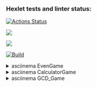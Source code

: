 ### Hexlet tests and linter status:
[![Actions Status](https://github.com/DmitryGrokh/java-project-lvl1/workflows/hexlet-check/badge.svg)](https://github.com/DmitryGrokh/java-project-lvl1/actions)

<a href="https://codeclimate.com/github/codeclimate/codeclimate/maintainability"><img src="https://api.codeclimate.com/v1/badges/a99a88d28ad37a79dbf6/maintainability" /></a>

<a href="https://codeclimate.com/github/codeclimate/codeclimate/test_coverage"><img src="https://api.codeclimate.com/v1/badges/a99a88d28ad37a79dbf6/test_coverage" /></a>

[![Build](https://github.com/DmitryGrokh/java-project-lvl1/actions/workflows/makefile.yml/badge.svg)](https://github.com/DmitryGrokh/java-project-lvl1/actions/workflows/makefile.yml)


<details>
	<summary>asciinema EvenGame</summary>
<a href="https://asciinema.org/a/NwpTBdPHDKKwyQ0jFa00cT5MU" target="_blank"><img src="https://asciinema.org/a/NwpTBdPHDKKwyQ0jFa00cT5MU.svg" /></a>
</details>


<details>
	<summary>asciinema CalculatorGame</summary>
<a href="https://asciinema.org/a/nWQ7dEHgbCP7bCR57UjJl68Gv" target="_blank"><img src="https://asciinema.org/a/nWQ7dEHgbCP7bCR57UjJl68Gv.svg" /></a>
</details>

<details>
	<summary>asciinema  GCD_Game</summary>
<a href="https://asciinema.org/a/fl7hg6HV0xOJ6NBrsptBCmZQh" target="_blank"><img src="https://asciinema.org/a/fl7hg6HV0xOJ6NBrsptBCmZQh.svg" /></a>
</details>
